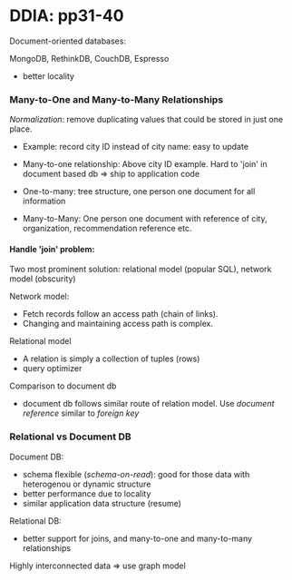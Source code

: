 # DDIA: pp31-40

Document-oriented databases: 

MongoDB, RethinkDB, CouchDB, Espresso

- better locality



### Many-to-One and Many-to-Many Relationships

*Normalization*: remove duplicating values that could be stored in just one place.

- Example: record city ID instead of city name: easy to update

- Many-to-one relationship: Above city ID example. Hard to 'join' in document based db => ship to application code

- One-to-many: tree structure, one person one document for all information

- Many-to-Many: One person one document with reference of city, organization, recommendation reference etc.

  

#### Handle 'join' problem:

Two most prominent solution: relational model (popular SQL), network model (obscurity)

Network model: 

- Fetch records follow an access path (chain of links).
- Changing and maintaining access path is complex. 

Relational model

- A relation is simply a collection of tuples (rows)
- query optimizer

Comparison to document db

- document db follows similar route of relation model. Use *document reference* similar to *foreign key*



### Relational vs Document DB

Document DB:

- schema flexible (*schema-on-read*): good for those data with heterogenou or dynamic structure
- better performance due to locality
- similar application data structure (resume)

Relational DB:

- better support for joins, and many-to-one and many-to-many relationships



Highly interconnected data => use graph model





